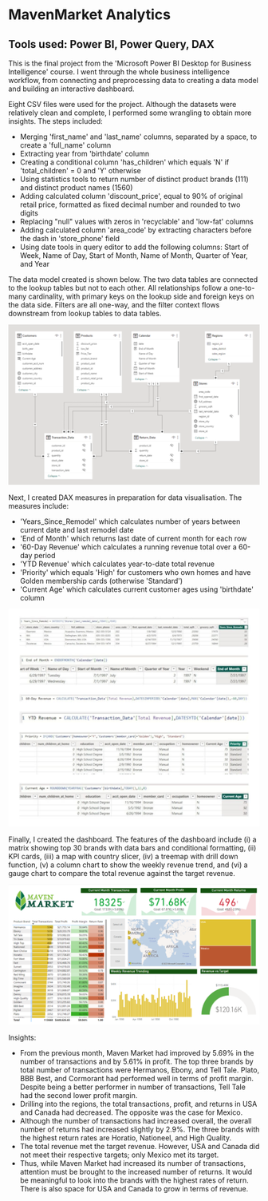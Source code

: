 # MavenMarket Analytics

## Tools used: Power BI, Power Query, DAX

This is the final project from the 'Microsoft Power BI Desktop for Business Intelligence' course. I went through the whole business intelligence workflow, from connecting and preprocessing data to creating a data model and building an interactive dashboard.

Eight CSV files were used for the project. Although the datasets were relatively clean and complete, I performed some wrangling to obtain more insights. The steps included:
* Merging 'first_name' and 'last_name' columns, separated by a space, to create a 'full_name' column
* Extracting year from 'birthdate' column
* Creating a conditional column 'has_children' which equals 'N' if 'total_children' = 0 and 'Y' otherwise
* Using statistics tools to return number of distinct product brands (111) and distinct product names (1560)
* Adding calculated column 'discount_price', equal to 90% of original retail price, formatted as fixed decimal number and rounded to two digits
* Replacing "null" values with zeros in 'recyclable' and 'low-fat' columns
* Adding calculated column 'area_code' by extracting characters before the dash in 'store_phone' field
* Using date tools in query editor to add the following columns: Start of Week, Name of Day, Start of Month, Name of Month, Quarter of Year, and Year

The data model created is shown below. The two data tables are connected to the lookup tables but not to each other. All relationships follow a one-to-many cardinality, with primary keys on the lookup side and foreign keys on the data side. Filters are all one-way, and the filter context flows downstream from lookup tables to data tables.

![Data model](MavenMarket_Data_Model.png)

Next, I created DAX measures in preparation for data visualisation. The measures include:
* 'Years_Since_Remodel' which calculates number of years between current date and last remodel date
* 'End of Month' which returns last date of current month for each row
* '60-Day Revenue' which calculates a running revenue total over a 60-day period
* 'YTD Revenue' which calculates year-to-date total revenue
* 'Priority' which equals 'High' for customers who own homes and have Golden membership cards (otherwise 'Standard')
* 'Current Age' which calculates current customer ages using 'birthdate' column

![DAX measures](DAX.jpg)

Finally, I created the dashboard. The features of the dashboard include (i) a matrix showing top 30 brands with data bars and conditional formatting, (ii) KPI cards, (iii) a map with country slicer, (iv) a treemap with drill down function, (v) a column chart to show the weekly revenue trend, and (vi) a gauge chart to compare the total revenue against the target revenue.

![MavenMarket Dashboard](MavenMarket_Dashboard.png)

Insights:
* From the previous month, Maven Market had improved by 5.69% in the number of transactions and by 5.61% in profit. The top three brands by total number of transactions were Hermanos, Ebony, and Tell Tale. Plato, BBB Best, and Cormorant had performed well in terms of profit margin. Despite being a better performer in number of transactions, Tell Tale had the second lower profit margin.
* Drilling into the regions, the total transactions, profit, and returns in USA and Canada had decreased. The opposite was the case for Mexico.
* Although the number of transactions had increased overall, the overall number of returns had increased slightly by 2.9%. The three brands with the highest return rates are Horatio, Nationeel, and High Quality.
* The total revenue met the target revenue. However, USA and Canada did not meet their respective targets; only Mexico met its target.
* Thus, while Maven Market had increased its number of transactions, attention must be brought to the increased number of returns. It would be meaningful to look into the brands with the highest rates of return. There is also space for USA and Canada to grow in terms of revenue.
